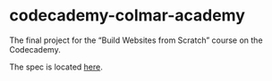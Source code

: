 # codecademy-colmar-academy
The final project for the “Build Websites from Scratch” course on the Codecademy.

The spec is located <a href="https://s3.amazonaws.com/codecademy-content/courses/freelance-1/capstone-2/colmar-academy-spec.png">here</a>.
